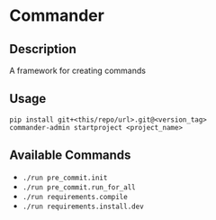 # Commander

## Description

A framework for creating commands

## Usage

```
pip install git+<this/repo/url>.git@<version_tag>
commander-admin startproject <project_name>
```

## Available Commands

- `./run pre_commit.init`
- `./run pre_commit.run_for_all`
- `./run requirements.compile`
- `./run requirements.install.dev`
